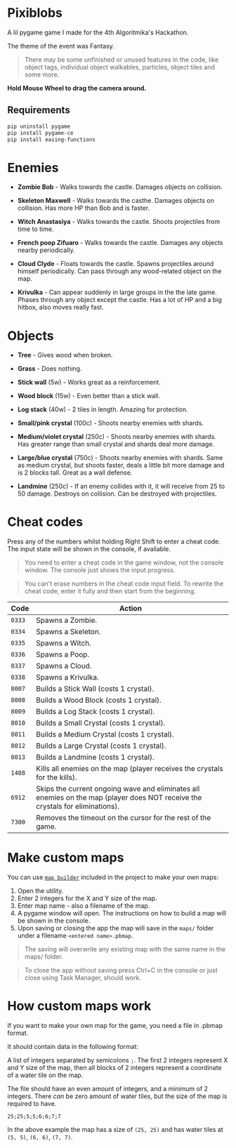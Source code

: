 # Pixiblobs

A lil pygame game I made for the 4th Algoritmika's Hackathon.

The theme of the event was Fantasy.

> There may be some unfinished or unused features in the code,
> like object tags, individual object walkables, particles,
> object tiles and some more.

**Hold Mouse Wheel to drag the camera around.**


## Requirements

```bash
pip uninstall pygame
pip install pygame-ce
pip install easing-functions
```


# Enemies

- **Zombie Bob** - Walks towards the castle. Damages objects
  on collision.

- **Skeleton Maxwell** - Walks towards the casthe. Damages
  objects on collision. Has more HP than Bob and is faster.

- **Witch Anastasiya** - Walks towards the castle. Shoots
  projectiles from time to time.

- **French poop Zifuaro** - Walks towards the castle. Damages
  any objects nearby periodically.
  
- **Cloud Clyde** - Floats towards the castle. Spawns projectiles
  around himself periodically. Can pass through any wood-related
  object on the map.
  
- **Krivulka** - Can appear suddenly in large groups in the
  the late game. Phases through any object except the castle.
  Has a lot of HP and a big hitbox, also moves really fast.


# Objects

- **Tree** - Gives wood when broken.

- **Grass** - Does nothing.

- **Stick wall** (5w) - Works great as a reinforcement.

- **Wood block** (15w) - Even better than a stick wall.

- **Log stack** (40w) - 2 tiles in length. Amazing for
  protection.

- **Small/pink crystal** (100c) - Shoots nearby enemies with shards.

- **Medium/violet crystal** (250c) - Shoots nearby enemies with shards.
  Has greater range than small crystal and shards deal more
  damage.

- **Large/blue crystal** (750с) - Shoots nearby enemies with shards.
  Same as medium crystal, but shoots faster, deals a little bit
  more damage and is 2 blocks tall. Great as a wall defense.

- **Landmine** (250c) - If an enemy collides with it, it will
  receive from 25 to 50 damage. Destroys on collision. Can
  be destroyed with projectiles.


# Cheat codes

Press any of the numbers whilst holding Right Shift to enter
a cheat code. The input state will be shown in the console,
if avaliable.

> You need to enter a cheat code in the game window, not the
> console window. The console just shows the input progress.

> You can't erase numbers in the cheat code input field.
> To rewrite the cheat code, enter it fully and then start
> from the beginning.

|  Code  | Action |
| ----- | ----- |
| `0333` | Spawns a Zombie. |
| `0334` | Spawns a Skeleton. |
| `0335` | Spawns a Witch. |
| `0336` | Spawns a Poop. |
| `0337` | Spawns a Cloud. |
| `0338` | Spawns a Krivulka. |
| `8007` | Builds a Stick Wall (costs 1 crystal). |
| `8008` | Builds a Wood Block (costs 1 crystal). |
| `8009` | Builds a Log Stack (costs 1 crystal). |
| `8010` | Builds a Small Crystal (costs 1 crystal). |
| `8011` | Builds a Medium Crystal (costs 1 crystal). |
| `8012` | Builds a Large Crystal (costs 1 crystal). |
| `8013` | Builds a Landmine (costs 1 crystal). |
| `1488` | Kills all enemies on the map (player receives the crystals for the kills). |
| `6912` | Skips the current ongoing wave and eliminates all enemies on the map (player does NOT receive the crystals for eliminations). |
| `7300` | Removes the timeout on the cursor for the rest of the game. |


# Make custom maps

You can use [`map builder`](map_builder.py) included in the
project to make your own maps:

1. Open the utility.
2. Enter 2 integers for the X and Y size of the map.
3. Enter map name - also a filename of the map.
4. A pygame window will open. The instructions on how
   to build a map will be shown in the console.
5. Upon saving or closing the app the map will save
   in the `maps/` folder under a filename `<entered name>.pbmap`.

> The saving will overwrite any existing map with the same
> name in the maps/ folder.

> To close the app without saving press Ctrl+C in the console
> or just close using Task Manager, should work.


# How custom maps work

If you want to make your own map for the game, you need a file
in .pbmap format.

It should contain data in the following format:

A list of integers separated by semicolons `;`.
The first 2 integers represent X and Y size of the map,
then all blocks of 2 integers represent a coordinate
of a water tile on the map.

The file should have an even amount of integers, and a
minimum of 2 integers. There _can_ be zero amount of
water tiles, but the size of the map is required to have.

```
25;25;5;5;6;6;7;7
```

In the above example the map has a size of `(25, 25)` and
has water tiles at `(5, 5)`, `(6, 6)`, `(7, 7)`.
